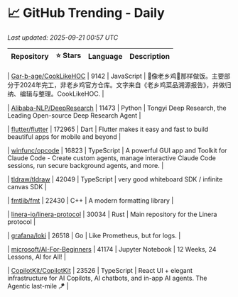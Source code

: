 # 📈 GitHub Trending - Daily

_Last updated: 2025-09-21 00:57 UTC_

| Repository | ⭐ Stars | Language | Description |
|------------|--------:|----------|-------------|

| [Gar-b-age/CookLikeHOC](https://github.com/Gar-b-age/CookLikeHOC) | 9142 | JavaScript | 🥢像老乡鸡🐔那样做饭。主要部分于2024年完工，非老乡鸡官方仓库。文字来自《老乡鸡菜品溯源报告》，并做归纳、编辑与整理。CookLikeHOC. |

| [Alibaba-NLP/DeepResearch](https://github.com/Alibaba-NLP/DeepResearch) | 11473 | Python | Tongyi Deep Research, the Leading Open-source Deep Research Agent |

| [flutter/flutter](https://github.com/flutter/flutter) | 172965 | Dart | Flutter makes it easy and fast to build beautiful apps for mobile and beyond |

| [winfunc/opcode](https://github.com/winfunc/opcode) | 16823 | TypeScript | A powerful GUI app and Toolkit for Claude Code - Create custom agents, manage interactive Claude Code sessions, run secure background agents, and more. |

| [tldraw/tldraw](https://github.com/tldraw/tldraw) | 42049 | TypeScript | very good whiteboard SDK / infinite canvas SDK |

| [fmtlib/fmt](https://github.com/fmtlib/fmt) | 22430 | C++ | A modern formatting library |

| [linera-io/linera-protocol](https://github.com/linera-io/linera-protocol) | 30034 | Rust | Main repository for the Linera protocol |

| [grafana/loki](https://github.com/grafana/loki) | 26518 | Go | Like Prometheus, but for logs. |

| [microsoft/AI-For-Beginners](https://github.com/microsoft/AI-For-Beginners) | 41174 | Jupyter Notebook | 12 Weeks, 24 Lessons, AI for All! |

| [CopilotKit/CopilotKit](https://github.com/CopilotKit/CopilotKit) | 23526 | TypeScript | React UI + elegant infrastructure for AI Copilots, AI chatbots, and in-app AI agents. The Agentic last-mile 🪁 |
